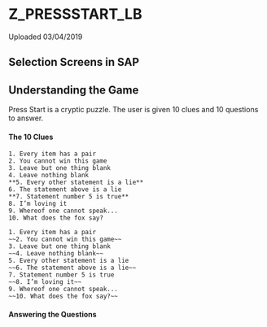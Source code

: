 # Z_PRESSSTART_LB

Uploaded 03/04/2019

## Selection Screens in SAP

## Understanding the Game

Press Start is a cryptic puzzle. The user is given 10 clues and 10 questions to answer. 

#### The 10 Clues

```
1. Every item has a pair
2. You cannot win this game
3. Leave but one thing blank
4. Leave nothing blank
**5. Every other statement is a lie**
6. The statement above is a lie
**7. Statement number 5 is true**
8. I’m loving it
9. Whereof one cannot speak...
10. What does the fox say?
```

```
1. Every item has a pair
~~2. You cannot win this game~~
3. Leave but one thing blank
~~4. Leave nothing blank~~
5. Every other statement is a lie
~~6. The statement above is a lie~~
7. Statement number 5 is true
~~8. I’m loving it~~
9. Whereof one cannot speak...
~~10. What does the fox say?~~
```
#### Answering the Questions
